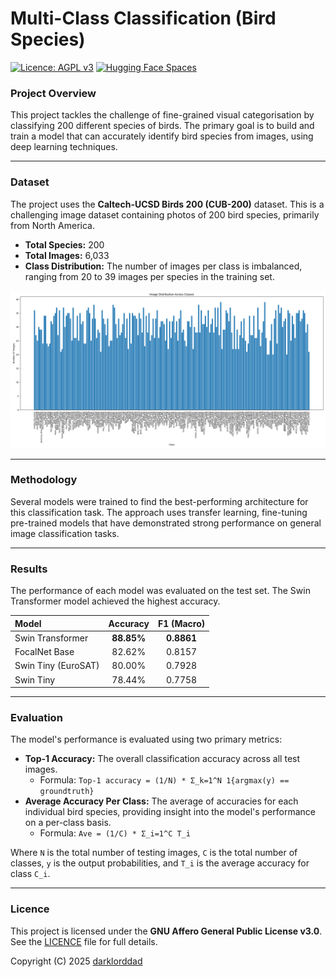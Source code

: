 # Multi-Class Classification (Bird Species)

[![Licence: AGPL v3](https://img.shields.io/badge/Licence-AGPL%20v3-blue.svg)](https://www.gnu.org/licenses/agpl-3.0)
[![Hugging Face Spaces](https://img.shields.io/badge/%F0%9F%A4%97%20Hugging%20Face-Spaces-blue)](https://huggingface.co/spaces/YOUR_USERNAME/YOUR_SPACE)

### Project Overview

This project tackles the challenge of fine-grained visual categorisation by classifying 200 different species of birds. The primary goal is to build and train a model that can accurately identify bird species from images, using deep learning techniques.

---

### Dataset

The project uses the **Caltech-UCSD Birds 200 (CUB-200)** dataset. This is a challenging image dataset containing photos of 200 bird species, primarily from North America.

- **Total Species:** 200
- **Total Images:** 6,033
- **Class Distribution:** The number of images per class is imbalanced, ranging from 20 to 39 images per species in the training set.

![Image](Caltech-UCSD-Birds-200-(CUB-200)/Class-distribution.png)

---

### Methodology

Several models were trained to find the best-performing architecture for this classification task. The approach uses transfer learning, fine-tuning pre-trained models that have demonstrated strong performance on general image classification tasks.

---

### Results

The performance of each model was evaluated on the test set. The Swin Transformer model achieved the highest accuracy.

| Model | Accuracy | F1 (Macro) |
| :--- | :---: | :---: |
| Swin Transformer | **88.85%** | **0.8861** |
| FocalNet Base | 82.62% | 0.8157 |
| Swin Tiny (EuroSAT) | 80.00% | 0.7928 |
| Swin Tiny | 78.44% | 0.7758 |

---

### Evaluation

The model's performance is evaluated using two primary metrics:

-   **Top-1 Accuracy:** The overall classification accuracy across all test images.
    -   Formula: `Top-1 accuracy = (1/N) * Σ_k=1^N 1{argmax(y) == groundtruth}`
-   **Average Accuracy Per Class:** The average of accuracies for each individual bird species, providing insight into the model's performance on a per-class basis.
    -   Formula: `Ave = (1/C) * Σ_i=1^C T_i`

Where `N` is the total number of testing images, `C` is the total number of classes, `y` is the output probabilities, and `T_i` is the average accuracy for class `C_i`.

---

### Licence

This project is licensed under the **GNU Affero General Public License v3.0**. See the [LICENCE](LICENSE) file for full details.

Copyright (C) 2025 [darklorddad](https://github.com/darklorddad)
